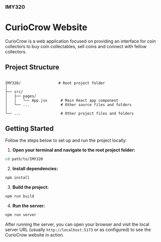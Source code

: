 ### IMY320

# CurioCrow Website

CurioCrow is a web application focused on providing an interface for coin collectors to buy coin collectables, sell coins and connect with fellow collectors.

## Project Structure

```

IMY320/                 # Root project folder
│
├── src/
│   ├── pages/
│   │   └── App.jsx      # Main React app component
│   └── ...              # Other source files and folders
│
└── ...                  # Other project files and folders

````

## Getting Started

Follow the steps below to set up and run the project locally:

1. **Open your terminal and navigate to the root project folder:**

```bash
cd path/to/IMY320
````

2. **Install dependencies:**

```bash
npm install
```

3. **Build the project:**

```bash
npm run build
```

4. **Run the server:**

```bash
npm run server
```

After running the server, you can open your browser and visit the local server URL (usually `http://localhost:5173` or as configured) to see the CurioCrow website in action.

```
